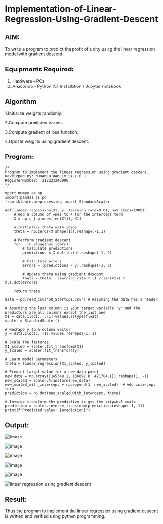 # Implementation-of-Linear-Regression-Using-Gradient-Descent

## AIM:
To write a program to predict the profit of a city using the linear regression model with gradient descent.

## Equipments Required:
1. Hardware – PCs
2. Anaconda – Python 3.7 Installation / Jupyter notebook

## Algorithm
1.Initialize weights randomly.

2.Compute predicted values.

3.Compute gradient of loss function.

4.Update weights using gradient descent.


## Program:
```
/*
Program to implement the linear regression using gradient descent.
Developed by: MOHAMED HAMEEM SAJITH J
RegisterNumber:  212223240090
*/

mport numpy as np
import pandas as pd
from sklearn.preprocessing import StandardScaler

def linear_regression(X1, y, learning_rate=0.01, num_iters=1000):
    # Add a column of ones to X for the intercept term
    X = np.c_[np.ones(len(X1)), X1]

    # Initialize theta with zeros
    theta = np.zeros(X.shape[1]).reshape(-1,1)

    # Perform gradient descent
    for _ in range(num_iters):
        # Calculate predictions
        predictions = X.dot(theta).reshape(-1, 1)

        # Calculate errors
        errors = (predictions - y).reshape(-1, 1)

        # Update theta using gradient descent
        theta = theta - learning_rate * (1 / len(X1)) * X.T.dot(errors)

    return theta

data = pd.read_csv('50_Startups.csv') # Assuming the data has a header

# Assuming the last column is your target variable 'y' and the predictors are all columns except the last one
X1 = data.iloc[:, :-1].values.astype(float)
scaler = StandardScaler()

# Reshape y to a column vector
y = data.iloc[:, -1].values.reshape(-1, 1)

# Scale the features
X1_scaled = scaler.fit_transform(X1)
y_scaled = scaler.fit_transform(y)

# Learn model parameters
theta = linear_regression(X1_scaled, y_scaled)

# Predict target value for a new data point
new_data = np.array([165349.2, 136897.8, 471784.1]).reshape(1, -1)
new_scaled = scaler.transform(new_data)
new_scaled_with_intercept = np.append(1, new_scaled)  # Add intercept term
prediction = np.dot(new_scaled_with_intercept, theta)

# Inverse transform the prediction to get the original scale
prediction = scaler.inverse_transform(prediction.reshape(-1, 1))
print(f"Predicted value: {prediction}")
```

## Output:
![image](https://github.com/MOHAMED-HAMEEM-SAJITH-J/Implementation-of-Linear-Regression-Using-Gradient-Descent/assets/162780573/c6271841-17c4-4c26-b074-519906eb93e8)

![image](https://github.com/MOHAMED-HAMEEM-SAJITH-J/Implementation-of-Linear-Regression-Using-Gradient-Descent/assets/162780573/8b7f8da3-35db-4b56-a2f9-4619927b85ae)

![image](https://github.com/MOHAMED-HAMEEM-SAJITH-J/Implementation-of-Linear-Regression-Using-Gradient-Descent/assets/162780573/618376a0-e82a-47cb-b6d3-7ffd142cb562)

![image](https://github.com/MOHAMED-HAMEEM-SAJITH-J/Implementation-of-Linear-Regression-Using-Gradient-Descent/assets/162780573/215dff2b-9ec2-471c-b32a-7ac91377076f)

![image](https://github.com/MOHAMED-HAMEEM-SAJITH-J/Implementation-of-Linear-Regression-Using-Gradient-Descent/assets/162780573/fac7d12c-d7d9-4710-88ec-3a41e5e3577a)





![linear regression using gradient descent](sam.png)


## Result:
Thus the program to implement the linear regression using gradient descent is written and verified using python programming.
